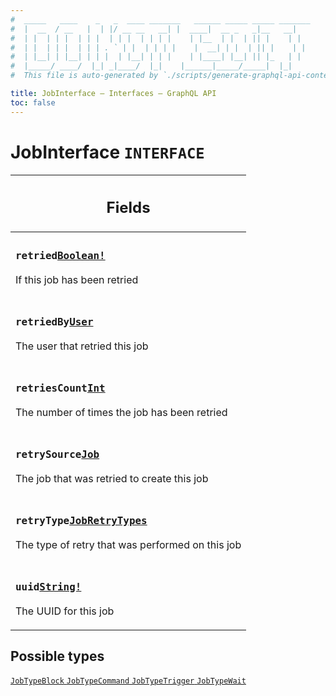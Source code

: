 ```yaml
---
#  _____   ____    _   _  ____ _______   ______ _____ _____ _______
#  |  __  / __   |  | |/ __ __   __| |  ____|  __ _   _|__   __|
#  | |  | | |  | | |  | | |  | | | |    | |__  | |  | || |    | |
#  | |  | | |  | | | . ` | |  | | | |    |  __| | |  | || |    | |
#  | |__| | |__| | | |  | |__| | | |    | |____| |__| || |_   | |
#  |_____/ ____/  |_| _|____/  |_|    |______|_____/_____|  |_|
#  This file is auto-generated by `./scripts/generate-graphql-api-content.sh`.

title: JobInterface – Interfaces – GraphQL API
toc: false
---
```

<!-- vale off -->
<h1 class="has-pills" data-algolia-exclude>
  JobInterface
  <span class="pill pill--interface pill--normal-case pill--large"><code>INTERFACE</code></span>
</h1>
<!-- vale on -->




<table class="responsive-table responsive-table--single-column-rows">
  <thead>
    <th>
      <h2 data-algolia-exclude>Fields</h2>
    </th>
  </thead>
  <tbody>
    <tr><td><h3 class="is-small has-pills"><code>retried</code><a href="/docs/apis/graphql/schemas/scalar/boolean" class="pill pill--scalar pill--normal-case pill--medium" title="Go to SCALAR Boolean"><code>Boolean!</code></a></h3><p>If this job has been retried</p></td></tr><tr><td><h3 class="is-small has-pills"><code>retriedBy</code><a href="/docs/apis/graphql/schemas/object/user" class="pill pill--object pill--normal-case pill--medium" title="Go to OBJECT User"><code>User</code></a></h3><p>The user that retried this job</p></td></tr><tr><td><h3 class="is-small has-pills"><code>retriesCount</code><a href="/docs/apis/graphql/schemas/scalar/int" class="pill pill--scalar pill--normal-case pill--medium" title="Go to SCALAR Int"><code>Int</code></a></h3><p>The number of times the job has been retried</p></td></tr><tr><td><h3 class="is-small has-pills"><code>retrySource</code><a href="/docs/apis/graphql/schemas/union/job" class="pill pill--union pill--normal-case pill--medium" title="Go to UNION Job"><code>Job</code></a></h3><p>The job that was retried to create this job</p></td></tr><tr><td><h3 class="is-small has-pills"><code>retryType</code><a href="/docs/apis/graphql/schemas/enum/jobretrytypes" class="pill pill--enum pill--normal-case pill--medium" title="Go to ENUM JobRetryTypes"><code>JobRetryTypes</code></a></h3><p>The type of retry that was performed on this job</p></td></tr><tr><td><h3 class="is-small has-pills"><code>uuid</code><a href="/docs/apis/graphql/schemas/scalar/string" class="pill pill--scalar pill--normal-case pill--medium" title="Go to SCALAR String"><code>String!</code></a></h3><p>The UUID for this job</p></td></tr>
  </tbody>
</table>






<h2 data-algolia-exclude>Possible types</h2>
<div><a href="/docs/apis/graphql/schemas/object/jobtypeblock" class="pill pill--object pill--normal-case pill--large" title="Go to OBJECT JobTypeBlock">
  <code>JobTypeBlock</code>
</a>
<a href="/docs/apis/graphql/schemas/object/jobtypecommand" class="pill pill--object pill--normal-case pill--large" title="Go to OBJECT JobTypeCommand">
  <code>JobTypeCommand</code>
</a>
<a href="/docs/apis/graphql/schemas/object/jobtypetrigger" class="pill pill--object pill--normal-case pill--large" title="Go to OBJECT JobTypeTrigger">
  <code>JobTypeTrigger</code>
</a>
<a href="/docs/apis/graphql/schemas/object/jobtypewait" class="pill pill--object pill--normal-case pill--large" title="Go to OBJECT JobTypeWait">
  <code>JobTypeWait</code>
</a>
</div>
